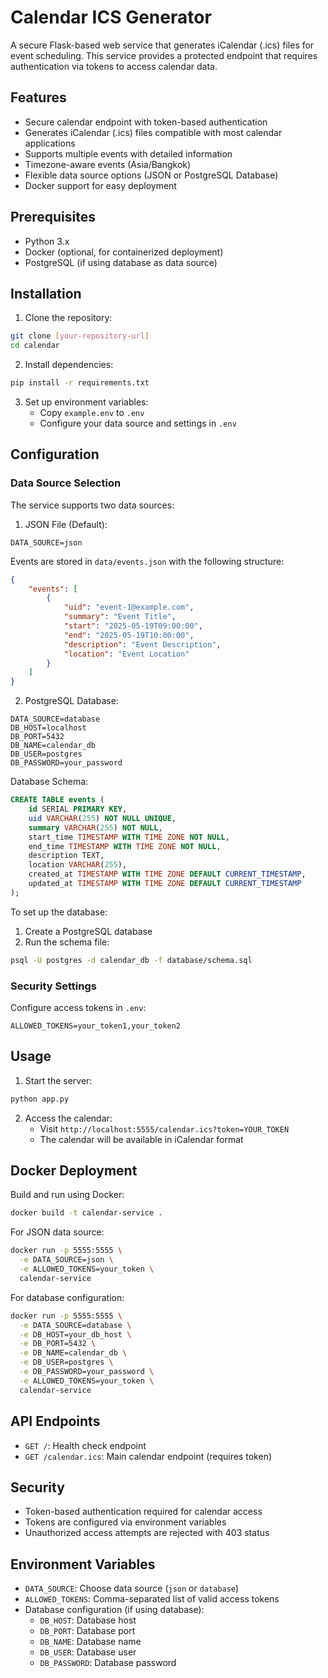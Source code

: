 # Calendar ICS Generator

A secure Flask-based web service that generates iCalendar (.ics) files for event scheduling. This service provides a protected endpoint that requires authentication via tokens to access calendar data.

## Features

- Secure calendar endpoint with token-based authentication
- Generates iCalendar (.ics) files compatible with most calendar applications
- Supports multiple events with detailed information
- Timezone-aware events (Asia/Bangkok)
- Flexible data source options (JSON or PostgreSQL Database)
- Docker support for easy deployment

## Prerequisites

- Python 3.x
- Docker (optional, for containerized deployment)
- PostgreSQL (if using database as data source)

## Installation

1. Clone the repository:
```bash
git clone [your-repository-url]
cd calendar
```

2. Install dependencies:
```bash
pip install -r requirements.txt
```

3. Set up environment variables:
   - Copy `example.env` to `.env`
   - Configure your data source and settings in `.env`

## Configuration

### Data Source Selection

The service supports two data sources:

1. JSON File (Default):
```
DATA_SOURCE=json
```
Events are stored in `data/events.json` with the following structure:
```json
{
    "events": [
        {
            "uid": "event-1@example.com",
            "summary": "Event Title",
            "start": "2025-05-19T09:00:00",
            "end": "2025-05-19T10:00:00",
            "description": "Event Description",
            "location": "Event Location"
        }
    ]
}
```

2. PostgreSQL Database:
```
DATA_SOURCE=database
DB_HOST=localhost
DB_PORT=5432
DB_NAME=calendar_db
DB_USER=postgres
DB_PASSWORD=your_password
```

Database Schema:
```sql
CREATE TABLE events (
    id SERIAL PRIMARY KEY,
    uid VARCHAR(255) NOT NULL UNIQUE,
    summary VARCHAR(255) NOT NULL,
    start_time TIMESTAMP WITH TIME ZONE NOT NULL,
    end_time TIMESTAMP WITH TIME ZONE NOT NULL,
    description TEXT,
    location VARCHAR(255),
    created_at TIMESTAMP WITH TIME ZONE DEFAULT CURRENT_TIMESTAMP,
    updated_at TIMESTAMP WITH TIME ZONE DEFAULT CURRENT_TIMESTAMP
);
```

To set up the database:
1. Create a PostgreSQL database
2. Run the schema file:
```bash
psql -U postgres -d calendar_db -f database/schema.sql
```

### Security Settings

Configure access tokens in `.env`:
```
ALLOWED_TOKENS=your_token1,your_token2
```

## Usage

1. Start the server:
```bash
python app.py
```

2. Access the calendar:
   - Visit `http://localhost:5555/calendar.ics?token=YOUR_TOKEN`
   - The calendar will be available in iCalendar format

## Docker Deployment

Build and run using Docker:

```bash
docker build -t calendar-service .
```

For JSON data source:
```bash
docker run -p 5555:5555 \
  -e DATA_SOURCE=json \
  -e ALLOWED_TOKENS=your_token \
  calendar-service
```

For database configuration:
```bash
docker run -p 5555:5555 \
  -e DATA_SOURCE=database \
  -e DB_HOST=your_db_host \
  -e DB_PORT=5432 \
  -e DB_NAME=calendar_db \
  -e DB_USER=postgres \
  -e DB_PASSWORD=your_password \
  -e ALLOWED_TOKENS=your_token \
  calendar-service
```

## API Endpoints

- `GET /`: Health check endpoint
- `GET /calendar.ics`: Main calendar endpoint (requires token)

## Security

- Token-based authentication required for calendar access
- Tokens are configured via environment variables
- Unauthorized access attempts are rejected with 403 status

## Environment Variables

- `DATA_SOURCE`: Choose data source (`json` or `database`)
- `ALLOWED_TOKENS`: Comma-separated list of valid access tokens
- Database configuration (if using database):
  - `DB_HOST`: Database host
  - `DB_PORT`: Database port
  - `DB_NAME`: Database name
  - `DB_USER`: Database user
  - `DB_PASSWORD`: Database password
